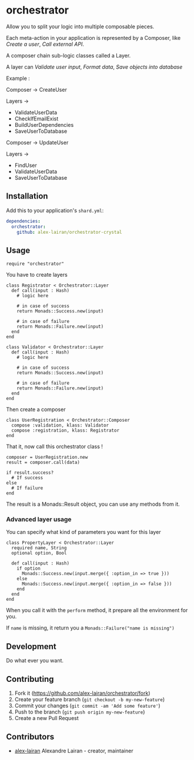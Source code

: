 # orchestrator

Allow you to split your logic into multiple composable pieces.

Each meta-action in your application is represented by a Composer, like *Create a user*, *Call external API*.


A composer chain sub-logic classes called a Layer.


A layer can *Validate user input*, *Format data*, *Save objects into database*

Example :

Composer -> CreateUser


Layers ->
- ValidateUserData
- CheckIfEmailExist
- BuildUserDependencies
- SaveUserToDatabase

Composer -> UpdateUser


Layers ->
- FindUser
- ValidateUserData
- SaveUserToDatabase

## Installation

Add this to your application's `shard.yml`:

```yaml
dependencies:
  orchestrator:
    github: alex-lairan/orchestrator-crystal
```

## Usage

```crystal
require "orchestrator"
```

You have to create layers

```crystal
class Registrator < Orchestrator::Layer
  def call(input : Hash)
    # logic here

    # in case of success
    return Monads::Success.new(input)

    # in case of failure
    return Monads::Failure.new(input)
  end
end

class Validator < Orchestrator::Layer
  def call(input : Hash)
    # logic here

    # in case of success
    return Monads::Success.new(input)

    # in case of failure
    return Monads::Failure.new(input)
  end
end
```

Then create a composer

```crystal
class UserRegistration < Orchestrator::Composer
  compose :validation, klass: Validator
  compose :registration, klass: Registrator
end
```

That it, now call this orchestrator class !

```crystal
composer = UserRegistration.new
result = composer.call(data)

if result.success?
  # If success
else
  # If failure
end
```

The result is a Monads::Result object, you can use any methods from it.

### Advanced layer usage

You can specify what kind of parameters you want for this layer

```crystal
class PropertyLayer < Orchestrator::Layer
  required name, String
  optional option, Bool

  def call(input : Hash)
    if option
      Monads::Success.new(input.merge({ :option_in => true }))
    else
      Monads::Success.new(input.merge({ :option_in => false }))
    end
  end
end
```

When you call it with the `perform` method, it prepare all the environment for you.

If `name` is missing, it return you a `Monads::Failure("name is missing")`

## Development

Do what ever you want.

## Contributing

1. Fork it (<https://github.com/alex-lairan/orchestrator/fork>)
2. Create your feature branch (`git checkout -b my-new-feature`)
3. Commit your changes (`git commit -am 'Add some feature'`)
4. Push to the branch (`git push origin my-new-feature`)
5. Create a new Pull Request

## Contributors

- [alex-lairan](https://github.com/alex-lairan) Alexandre Lairan - creator, maintainer
